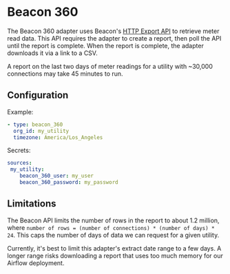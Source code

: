 # Beacon 360

The Beacon 360 adapter uses Beacon's [HTTP Export API](https://helpbeaconama.net/beacon-web-services/export-data-service-v2-api-preview/#POSTread) to retrieve meter read data. This API requires the adapter to create a report, then poll the API until the report is complete. When the report is complete, the adapter downloads it via a link to a CSV.

A report on the last two days of meter readings for a utility with ~30,000 connections may take 45 minutes to run.

## Configuration

Example:
```yaml
- type: beacon_360
  org_id: my_utility
  timezone: America/Los_Angeles
```

Secrets:
```yaml
sources:
 my_utility:
    beacon_360_user: my_user
    beacon_360_password: my_password
```

## Limitations

The Beacon API limits the number of rows in the report to about 1.2 million, where `number of rows = (number of connections) * (number of days) * 24`. This caps the number of days of data we can request for a given utility.

Currently, it's best to limit this adapter's extract date range to a few days. A longer range risks downloading a report that uses too much memory for our Airflow deployment.